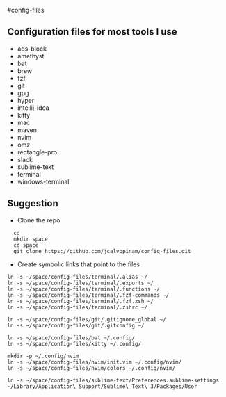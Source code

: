 #config-files

## Configuration files for most tools I use

* ads-block
* amethyst
* bat
* brew
* fzf
* git
* gpg
* hyper
* intellij-idea
* kitty
* mac
* maven
* nvim 
* omz
* rectangle-pro
* slack
* sublime-text
* terminal
* windows-terminal


## Suggestion

* Clone the repo
```shell
  cd
  mkdir space
  cd space
  git clone https://github.com/jcalvopinam/config-files.git
```

* Create symbolic links that point to the files

```shell
ln -s ~/space/config-files/terminal/.alias ~/
ln -s ~/space/config-files/terminal/.exports ~/
ln -s ~/space/config-files/terminal/.functions ~/
ln -s ~/space/config-files/terminal/.fzf-commands ~/
ln -s ~/space/config-files/terminal/.fzf.zsh ~/
ln -s ~/space/config-files/terminal/.zshrc ~/

ln -s ~/space/config-files/git/.gitignore_global ~/
ln -s ~/space/config-files/git/.gitconfig ~/

ln -s ~/space/config-files/bat ~/.config/
ln -s ~/space/config-files/kitty ~/.config/

mkdir -p ~/.config/nvim
ln -s ~/space/config-files/nvim/init.vim ~/.config/nvim/
ln -s ~/space/config-files/nvim/colors ~/.config/nvim/

ln -s ~/space/config-files/sublime-text/Preferences.sublime-settings ~/Library/Application\ Support/Sublime\ Text\ 3/Packages/User
```
